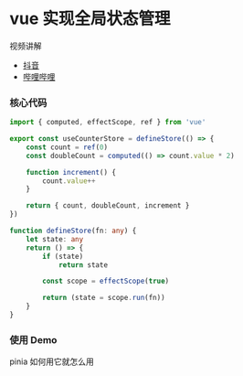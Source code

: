 # vue 实现全局状态管理

<div class="tip custom-block">

视频讲解

* [抖音](https://www.douyin.com/video/7519093763411545378)
* [哔哩哔哩](https://www.bilibili.com/video/BV1jBKbzrEZd)

</div>

### 核心代码

```typescript
import { computed, effectScope, ref } from 'vue'

export const useCounterStore = defineStore(() => {
    const count = ref(0)
    const doubleCount = computed(() => count.value * 2)

    function increment() {
        count.value++
    }

    return { count, doubleCount, increment }
})

function defineStore(fn: any) {
    let state: any
    return () => {
        if (state)
            return state

        const scope = effectScope(true)

        return (state = scope.run(fn))
    }
}
```

### 使用 Demo

pinia 如何用它就怎么用